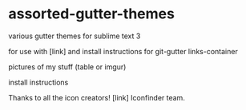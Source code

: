 # assorted-gutter-themes
various gutter themes for sublime text 3

for use with [link] and install instructions for git-gutter links-container

pictures of my stuff (table or imgur)



install instructions


Thanks to all the icon creators!
[link] Iconfinder team.



